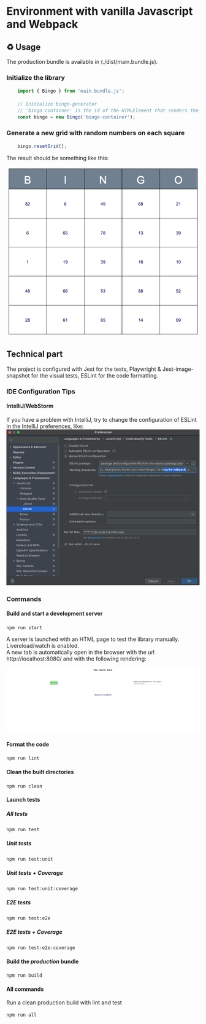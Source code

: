 # Environment with vanilla Javascript and Webpack

## ♻️ Usage

The production bundle is available in (./dist/main.bundle.js).

### Initialize the library
```javascript
    import { Bingo } from 'main.bundle.js';
    
    // Initialize bingo-generator
    // 'bingo-container' is the id of the HTMLElement that renders the Bingo
    const bingo = new Bingo('bingo-container');
```

### Generate a new grid with random numbers on each square
```javascript
    bingo.resetGrid();
```
The result should be something like this:
  <p align="center">
    <img title="Grid" src="../../images/grid.png">
  </p>

## Technical part

The project is configured with Jest for the tests, Playwright & Jest-image-snapshot for the visual tests, ESLint for the code formatting.

### IDE Configuration Tips

#### IntelliJ/WebStorm
If you have a problem with IntelliJ, try to change the configuration of ESLint in the IntelliJ preferences, like:
![eslint-config.png](../../images/es-webpack-eslint-config.png)

### Commands

#### Build and start a development server
`npm run start`

A server is launched with an HTML page to test the library manually. \
Livereload/watch is enabled. \
A new tab is automatically open in the browser with the url http://localhost:8080/ and with the following rendering:

![Grid](../../images/start_library_rendering.png)


#### Format the code
`npm run lint`

#### Clean the built directories
`npm run clean`

#### Launch tests
##### All tests 
`npm run test`

##### Unit tests
`npm run test:unit`

##### Unit tests + Coverage
`npm run test:unit:coverage`

##### E2E tests
`npm run test:e2e`

##### E2E tests + Coverage
`npm run test:e2e:coverage`

#### Build the _production_ bundle
`npm run build`

#### All commands
Run a clean production build with lint and test

`npm run all`
